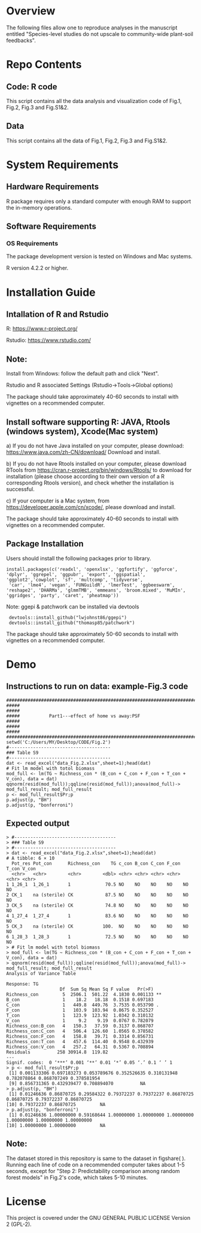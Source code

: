 # Overview
The following files allow one to reproduce analyses in the manuscript entitled "Species-level studies do not upscale to community-wide plant-soil feedbacks".
# Repo Contents
## Code: R code
This script contains all the data analysis and visualization code of Fig.1, Fig.2, Fig.3 and Fig.S1&2.
## Data  
This script contains all the data of Fig.1, Fig.2, Fig.3 and Fig.S1&2.

# System Requirements
## Hardware Requirements
R package requires only a standard computer with enough RAM to support the in-memory operations.
## Software Requirements
### OS Requirements
The package development version is tested on Windows and Mac systems. 

R version 4.2.2 or higher. 

# Installation Guide
## Intallation of R and Rstudio
R: https://www.r-project.org/

Rstudio: https://www.rstudio.com/

## Note: 

Install from Windows: follow the default path and click "Next".

Rstudio and R associated Settings (Rstudio->Tools->Global options)

The package should take approximately 40-60 seconds to install with vignettes on a recommended computer.

## Install software supporting R: JAVA, Rtools (windows system), Xcode(Mac system)

a) If you do not have Java installed on your computer, 
please download: https://www.java.com/zh-CN/download/ Download and install.

b) If you do not have Rtools installed on your computer, 
please download RTools from https://cran.r-project.org/bin/windows/Rtools/ to download for installation (please choose according to their own version of a R corresponding Rtools version), and check whether the installation is successful.

c) If your computer is a Mac system, 
from https://developer.apple.com/cn/xcode/, please download and install.

The package should take approximately 40-60 seconds to install with vignettes on a recommended computer.

## Package Installation
Users should install the following packages prior to library.
~~~
install.packages(c('readxl', 'openxlsx', 'ggfortify', 'ggforce', 'dplyr', 'ggrepel', 'ggpubr', 'export', 'ggspatial', 'ggplot2','cowplot', 'sf', 'multcomp', 'tidyverse',
 'car', 'lme4', 'vegan', 'FUNGuildR', 'lmerTest', 'ggbeeswarm', 'reshape2', 'DHARMa', 'glmmTMB', 'emmeans', 'broom.mixed', 'MuMIn', 'ggridges', 'party', 'caret', 'pheatmap'))
~~~

Note: ggepi & patchwork can be installed via devtools 
~~~
 devtools::install_github("lwjohnst86/ggepi")
 devtools::install_github("thomasp85/patchwork")
~~~

The package should take approximately 50-60 seconds to install with vignettes on a recommended computer.

# Demo
## Instructions to run on data: example-Fig.3 code
~~~
##################################################################################
#####                                                                        ##### 
#####           Part1---effect of home vs away:PSF                           #####
#####                                                                        #####  
##################################################################################
setwd('C:/Users/MY/Desktop/CODE/Fig.2')
#--------------------------------------
### Table S9
#--------------------------------------
dat <- read_excel("data_Fig.2.xlsx",sheet=1);head(dat)
# Fit lm model with totol biomass
mod_full <- lm(TG ~ Richness_con * (B_con + C_con + F_con + T_con + V_con), data = dat)
qqnorm(resid(mod_full));qqline(resid(mod_full));anova(mod_full)-> mod_full_result; mod_full_result
p <- mod_full_result$Pr;p 
p.adjust(p, "BH")
p.adjust(p, "bonferroni")
~~~
## Expected output
~~~
> #--------------------------------------
> ### Table S9
> #--------------------------------------
> dat <- read_excel("data_Fig.2.xlsx",sheet=1);head(dat)
# A tibble: 6 × 10
  Pot_res Pot_con      Richness_con    TG c_con B_con C_con F_con T_con V_con
  <chr>   <chr>        <chr>        <dbl> <chr> <chr> <chr> <chr> <chr> <chr>
1 1_26_1  1_26_1       1             70.5 NO    NO    NO    NO    NO    NO   
2 CK_1    na (sterile) CK            87.5 NO    NO    NO    NO    NO    NO   
3 CK_5    na (sterile) CK            74.8 NO    NO    NO    NO    NO    NO   
4 1_27_4  1_27_4       1             83.6 NO    NO    NO    NO    NO    NO   
5 CK_3    na (sterile) CK           100.  NO    NO    NO    NO    NO    NO   
6 1_28_3  1_28_3       1             72.5 NO    NO    NO    NO    NO    NO   
> # Fit lm model with totol biomass
> mod_full <- lm(TG ~ Richness_con * (B_con + C_con + F_con + T_con + V_con), data = dat)
> qqnorm(resid(mod_full));qqline(resid(mod_full));anova(mod_full)-> mod_full_result; mod_full_result
Analysis of Variance Table

Response: TG
                    Df  Sum Sq Mean Sq F value   Pr(>F)   
Richness_con         5  2506.1  501.22  4.1830 0.001133 **
B_con                1    18.2   18.18  0.1518 0.697183   
C_con                1   449.8  449.76  3.7535 0.053790 . 
F_con                1   103.9  103.94  0.8675 0.352527   
T_con                1   123.9  123.92  1.0342 0.310132   
V_con                1     9.2    9.19  0.0767 0.782079   
Richness_con:B_con   4   150.3   37.59  0.3137 0.868707   
Richness_con:C_con   4   506.4  126.60  1.0565 0.378582   
Richness_con:F_con   4   158.8   39.71  0.3314 0.856731   
Richness_con:T_con   4   457.6  114.40  0.9548 0.432939   
Richness_con:V_con   4   257.2   64.31  0.5367 0.708894   
Residuals          258 30914.8  119.82                    
---
Signif. codes:  0 ‘***’ 0.001 ‘**’ 0.01 ‘*’ 0.05 ‘.’ 0.1 ‘ ’ 1
> p <- mod_full_result$Pr;p 
 [1] 0.001133306 0.697183273 0.053789676 0.352526635 0.310131948 0.782078864 0.868707249 0.378581954
 [9] 0.856731365 0.432939477 0.708894070          NA
> p.adjust(p, "BH")
 [1] 0.01246636 0.86870725 0.29584322 0.79372237 0.79372237 0.86870725 0.86870725 0.79372237 0.86870725
[10] 0.79372237 0.86870725         NA
> p.adjust(p, "bonferroni")
 [1] 0.01246636 1.00000000 0.59168644 1.00000000 1.00000000 1.00000000 1.00000000 1.00000000 1.00000000
[10] 1.00000000 1.00000000         NA
~~~
## Note: 
The dataset stored in this repository is same to the dataset in figshare( ).
Running each line of code on a recommended computer takes about 1-5 seconds, except for "Step 2: Predictability comparison among random forest models" in Fig.2's code, which takes 5-10 minutes.

# License
This project is covered under the GNU GENERAL PUBLIC LICENSE Version 2 (GPL-2).
